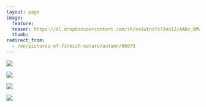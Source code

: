 ```yaml
---
layout: page
image:
  feature:
  teaser: https://dl.dropboxusercontent.com/sh/ea1wtnz7z734o12/AADo_8Mwqg4ZqfYAtNa0-Jt2a/luontokuvat/syksy/2/DS31201-245px.jpg
  thumb:
redirect_from:
  - /en/pictures-of-finnish-nature/autumn/00073
---
```


[![](https://dl.dropboxusercontent.com/sh/ea1wtnz7z734o12/AAB1Cu559wd-zZHjXrMoFAwAa/luontokuvat/syksy/2/DS31198-800px.jpg)](https://dl.dropboxusercontent.com/sh/ea1wtnz7z734o12/AAAgV0TavB4nu6m2f_N8601fa/luontokuvat/syksy/2/DS31198.jpg)

[![](https://dl.dropboxusercontent.com/sh/ea1wtnz7z734o12/AADx2dVrp4RcK57-PbNBt6Cua/luontokuvat/syksy/2/DS31202-800px.jpg)](https://dl.dropboxusercontent.com/sh/ea1wtnz7z734o12/AADBjTBlFPJT_6MLSSD26ufda/luontokuvat/syksy/2/DS31202.jpg)

[![](https://dl.dropboxusercontent.com/sh/ea1wtnz7z734o12/AABcGr5g4f6A9tIxznnTeF02a/luontokuvat/syksy/2/DS31201-800px.jpg)](https://dl.dropboxusercontent.com/sh/ea1wtnz7z734o12/AAAOh3EHwN5lTeE5xOovisSua/luontokuvat/syksy/2/DS31201.jpg)

[![](https://dl.dropboxusercontent.com/sh/ea1wtnz7z734o12/AAALgtzeNkfgbUtDc-Ko6tjna/luontokuvat/syksy/2/DS31200-800px.jpg)](https://dl.dropboxusercontent.com/sh/ea1wtnz7z734o12/AACSVp3hZkhB96HMiCDhKcV-a/luontokuvat/syksy/2/DS31200.jpg)
